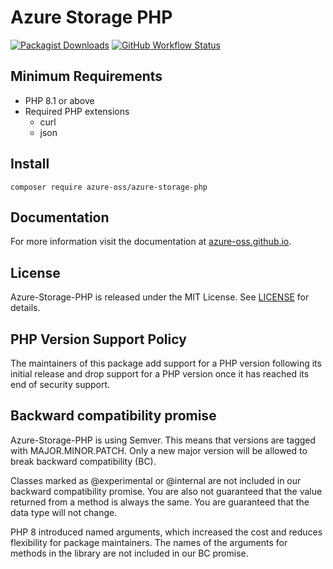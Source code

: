 # Azure Storage PHP

[![Packagist Downloads](https://img.shields.io/packagist/dm/azure-oss/storage)](https://packagist.org/packages/azure-oss/storage)
[![GitHub Workflow Status](https://img.shields.io/github/actions/workflow/status/azure-oss/azure-storage-php/tests.yml?branch=main)](https://github.com/azure-oss/azure-storage-php/actions)

## Minimum Requirements

* PHP 8.1 or above
* Required PHP extensions
    * curl
    * json

## Install

```shell
composer require azure-oss/azure-storage-php
```

## Documentation

For more information visit the documentation at [azure-oss.github.io](https://azure-oss.github.io).

## License

Azure-Storage-PHP is released under the MIT License. See [LICENSE](./LICENSE.md) for details.

## PHP Version Support Policy

The maintainers of this package add support for a PHP version following its initial release and drop support for a PHP version once it has reached its end of security support.

## Backward compatibility promise

Azure-Storage-PHP is using Semver. This means that versions are tagged with MAJOR.MINOR.PATCH. Only a new major version will be allowed to break backward compatibility (BC).

Classes marked as @experimental or @internal are not included in our backward compatibility promise. You are also not guaranteed that the value returned from a method is always the same. You are guaranteed that the data type will not change.

PHP 8 introduced named arguments, which increased the cost and reduces flexibility for package maintainers. The names of the arguments for methods in the library are not included in our BC promise.
